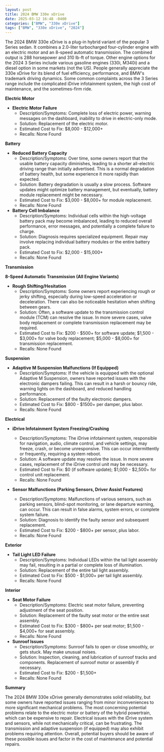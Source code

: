 ```yaml
---
layout: post
title: 2024 BMW 330e xDrive
date: 2025-03-12 16:48 -0400
categories: ["BMW", "330e xDrive"]
tags: ["BMW", "330e xDrive", "2024"]
---
```

The 2024 BMW 330e xDrive is a plug-in hybrid variant of the popular 3 Series sedan. It combines a 2.0-liter turbocharged four-cylinder engine with an electric motor and an 8-speed automatic transmission. The combined output is 288 horsepower and 310 lb-ft of torque. Other engine options for the 2024 3 Series include various gasoline engines (330i, M340i) and a diesel option in some markets (not the US). People generally appreciate the 330e xDrive for its blend of fuel efficiency, performance, and BMW's trademark driving dynamics. Some common complaints across the 3 Series range include the complicated iDrive infotainment system, the high cost of maintenance, and the sometimes-firm ride.

**Electric Motor**

* **Electric Motor Failure**
    * Description/Symptoms: Complete loss of electric power, warning messages on the dashboard, inability to drive in electric-only mode.
    * Solution: Replacement of the electric motor.
    * Estimated Cost to Fix: $8,000 - $12,000+
    * Recalls: None Found

**Battery**

*   **Reduced Battery Capacity**
    *   Description/Symptoms: Over time, some owners report that the usable battery capacity diminishes, leading to a shorter all-electric driving range than initially advertised.  This is a normal degradation of battery health, but some experience it more rapidly than expected.
    *   Solution:  Battery degradation is usually a slow process. Software updates might optimize battery management, but eventually, battery module replacement might be necessary.
    *   Estimated Cost to Fix: $3,000 - $8,000+ for module replacement.
    *   Recalls: None Found
*   **Battery Cell Imbalance**
    *   Description/Symptoms:  Individual cells within the high-voltage battery pack may become imbalanced, leading to reduced overall performance, error messages, and potentially a complete failure to charge.
    *   Solution:  Diagnosis requires specialized equipment.  Repair may involve replacing individual battery modules or the entire battery pack.
    *   Estimated Cost to Fix: $2,000 - $15,000+
    *   Recalls: None Found

**Transmission**

**8-Speed Automatic Transmission (All Engine Variants)**
*   **Rough Shifting/Hesitation**
    *   Description/Symptoms:  Some owners report experiencing rough or jerky shifting, especially during low-speed acceleration or deceleration.  There can also be noticeable hesitation when shifting between gears.
    *   Solution:  Often, a software update to the transmission control module (TCM) can resolve the issue.  In more severe cases, valve body replacement or complete transmission replacement may be required.
    *   Estimated Cost to Fix: $200 - $500+ for software update; $1,500 - $3,000+ for valve body replacement; $5,000 - $8,000+ for transmission replacement.
    *   Recalls: None Found

**Suspension**

*   **Adaptive M Suspension Malfunctions (If Equipped)**
    *   Description/Symptoms: If the vehicle is equipped with the optional Adaptive M Suspension, owners have reported issues with the electronic dampers failing. This can result in a harsh or bouncy ride, warning lights on the dashboard, and reduced handling performance.
    *   Solution: Replacement of the faulty electronic dampers.
    *   Estimated Cost to Fix: $800 - $1500+ per damper, plus labor.
    *   Recalls: None Found

**Electrical**

*   **iDrive Infotainment System Freezing/Crashing**
    *   Description/Symptoms: The iDrive infotainment system, responsible for navigation, audio, climate control, and vehicle settings, may freeze, crash, or become unresponsive. This can occur intermittently or frequently, requiring a system reboot.
    *   Solution: A software update may resolve the issue. In more severe cases, replacement of the iDrive control unit may be necessary.
    *   Estimated Cost to Fix: $0 (if software update); $1,000 - $2,500+ for control unit replacement.
    *   Recalls: None Found

*   **Sensor Malfunctions (Parking Sensors, Driver Assist Features)**
    *   Description/Symptoms: Malfunctions of various sensors, such as parking sensors, blind-spot monitoring, or lane departure warning, can occur. This can result in false alarms, system errors, or complete system failure.
    *   Solution: Diagnosis to identify the faulty sensor and subsequent replacement.
    *   Estimated Cost to Fix: $200 - $800+ per sensor, plus labor.
    *   Recalls: None Found

**Exterior**

*   **Tail Light LED Failure**
    *   Description/Symptoms: Individual LEDs within the tail light assembly may fail, resulting in a partial or complete loss of illumination.
    *   Solution: Replacement of the entire tail light assembly.
    *   Estimated Cost to Fix: $500 - $1,000+ per tail light assembly.
    *   Recalls: None Found

**Interior**

*   **Seat Motor Failure**
    *   Description/Symptoms: Electric seat motor failure, preventing adjustment of the seat position.
    *   Solution: Replacement of the faulty seat motor or the entire seat assembly.
    *   Estimated Cost to Fix: $300 - $800+ per seat motor; $1,500 - $4,000+ for seat assembly.
    *   Recalls: None Found
*   **Sunroof Issues**
    *   Description/Symptoms: Sunroof fails to open or close smoothly, or gets stuck. May make unusual noises.
    *   Solution: Inspection, cleaning, and lubrication of sunroof tracks and components.  Replacement of sunroof motor or assembly if necessary.
    *   Estimated Cost to Fix: $200 - $1,500+
    *   Recalls: None Found

**Summary**

The 2024 BMW 330e xDrive generally demonstrates solid reliability, but some owners have reported issues ranging from minor inconveniences to more significant mechanical problems. The most concerning potential problems relate to the electric motor or battery of the hybrid powertrain, which can be expensive to repair. Electrical issues with the iDrive system and sensors, while not mechanically critical, can be frustrating. The transmission and adaptive suspension (if equipped) may also exhibit problems requiring attention. Overall, potential buyers should be aware of these possible issues and factor in the cost of maintenance and potential repairs.

